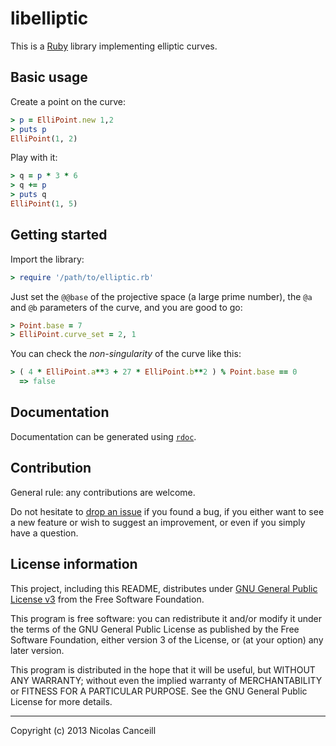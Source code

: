 # libelliptic

This is a [Ruby](https://www.ruby-lang.org) library implementing elliptic curves.

## Basic usage

Create a point on the curve:

````ruby
> p = ElliPoint.new 1,2
> puts p
ElliPoint(1, 2)
````

Play with it:

````ruby
> q = p * 3 * 6
> q += p
> puts q
ElliPoint(1, 5)
````

## Getting started

Import the library:

````ruby
> require '/path/to/elliptic.rb'
````

Just set the `@@base` of the projective space (a large prime number), the `@a` and `@b` parameters of the curve, and you are good to go:

````ruby
> Point.base = 7
> ElliPoint.curve_set = 2, 1
````

You can check the _non-singularity_ of the curve like this:

````ruby
> ( 4 * ElliPoint.a**3 + 27 * ElliPoint.b**2 ) % Point.base == 0
  => false 
````

## Documentation

Documentation can be generated using [`rdoc`](http://rdoc.sourceforge.net).

## Contribution

General rule: any contributions are welcome.

Do not hesitate to [drop an issue](https://github.com/ncanceill/libelliptic/issues/new) if you found a bug, if you either want to see a new feature or wish to suggest an improvement, or even if you simply have a question.

## License information

This project, including this README, distributes under [GNU General Public License v3](LICENSE.md) from the Free Software Foundation.

This program is free software: you can redistribute it and/or modify it under the terms of the GNU General Public License as published by the Free Software Foundation, either version 3 of the License, or (at your option) any later version.

This program is distributed in the hope that it will be useful, but WITHOUT ANY WARRANTY; without even the implied warranty of MERCHANTABILITY or FITNESS FOR A PARTICULAR PURPOSE.  See the GNU General Public License for more details.

***

Copyright (c) 2013 Nicolas Canceill

